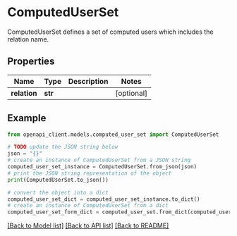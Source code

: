 # ComputedUserSet

ComputedUserSet defines a set of computed users which includes the relation name.

## Properties

Name | Type | Description | Notes
------------ | ------------- | ------------- | -------------
**relation** | **str** |  | [optional] 

## Example

```python
from openapi_client.models.computed_user_set import ComputedUserSet

# TODO update the JSON string below
json = "{}"
# create an instance of ComputedUserSet from a JSON string
computed_user_set_instance = ComputedUserSet.from_json(json)
# print the JSON string representation of the object
print(ComputedUserSet.to_json())

# convert the object into a dict
computed_user_set_dict = computed_user_set_instance.to_dict()
# create an instance of ComputedUserSet from a dict
computed_user_set_form_dict = computed_user_set.from_dict(computed_user_set_dict)
```
[[Back to Model list]](../README.md#documentation-for-models) [[Back to API list]](../README.md#documentation-for-api-endpoints) [[Back to README]](../README.md)


